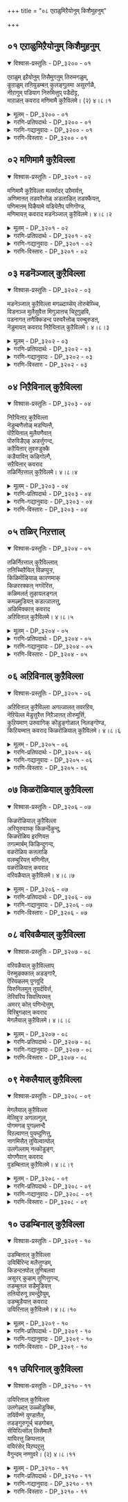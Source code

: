 +++
title = "०८ एऱाळुमिऱैयोनुम् किशैमुहनुम्"

+++


## ०१ एऱाळुमिऱैयोनुम् किशैमुहनुम्

<details open><summary>विश्वास-प्रस्तुतिः - DP_३२०० - ०१</summary>

एऱाळुम् इऱैयोऩुम् तिसैमुगऩुम् तिरुमगळुम्,  
कूऱाळुम् तऩियुडम्बऩ् कुलङ्गुलमा असुरर्गळै,  
नीऱागुम् पडियाग निरुमित्तुप् पडैदॊट्ट,  
माऱाळऩ् कवराद मणिमामै कुऱैविलमे। (२) ४।८।१
</details>

<details><summary>मूलम् - DP_३२०० - ०१</summary>

एऱाळुम् इऱैयोऩुम् तिसैमुगऩुम् तिरुमगळुम्,  
कूऱाळुम् तऩियुडम्बऩ् कुलङ्गुलमा असुरर्गळै,  
नीऱागुम् पडियाग निरुमित्तुप् पडैदॊट्ट,  
माऱाळऩ् कवराद मणिमामै कुऱैविलमे। (२) ४।८।१
</details>

<details><summary>गरणि-प्रतिपदार्थः - DP_३२०० - ०१</summary>

एऱु आळुम् इऱैयोनुम् = ऎत्तन्नु वाहनवागि उळ्ळ नायकनू,तिशै मुहनुम् = दिक्कुगळिगॆ मुखगळुळ्ळवनू, तिरुमहळुम् = लक्ष्मीदेवियू, कूऱु = भागमाडिकॊण्डन्तॆ, आळुम् = निर्वाहमाडुव, तनि उडम्बन् = परिपूर्णवाद \(विलक्षणवाद\) देहवुळ्ळवनु \(रूपवुळ्ळवनु\), कुलम् कुलम् आ = वंशवंशवागि, अशुरर् हळै = असुररन्नु, नीऱाहुम् पडियाह् = बूदियागुवन्तॆ, निरुमित्तु = सङ्कल्पिसि, पडै तॊट्ट = आयुधवन्नु तॊट्टिरुव, माऱु आळन् = \(अवरन्नु\) ऎदुरिसुव सर्वेश्वरन, कवराद = आशिसद, मणिमामै = सुन्दरवाद रूपबण्णगळल्लि, कुऱैवु = कॊरतॆ, इलमे = इल्लदवरागिद्देवॆ. 
</details>

<details><summary>गरणि-गद्यानुवादः - DP_३२०० - ०१</summary>

ऎत्तन्नु वाहनवागि उळ्ळ नायकनू, दिक्कुगळिगॆ मुखवुळ्ळवनू, लक्ष्मीदेवियू, भागमाडिकॊण्डन्तॆ निर्वहिसुव विलक्षण परिपूर्णस्वरूपियु. वंशवंशवागि असुररन्नु बूदियागुवन्तॆ सङ्कल्पिसि, आयुधवन्नु कॊट्टिरुव, अवरन्नॆदुरिसुव सर्वेश्वरन आशिसिद रूपबण्णगळल्लि कॊरतॆ इल्लदवरागिद्देवॆ. 
</details>

<details><summary>गरणि-विस्तारः - DP_३२०० - ०१</summary>

इल्लि भगवन्तन अपरूपवाद स्वरूप स्वभावगळन्नु तिळिसुवुदल्लदॆ, अवन अवतार वैशिष्ट्यवन्नू अवुगळ उद्देशवन्नू सूचिसलागुत्तदॆ. 

वृषभवाहननाद शङ्करनिगॆ सर्वेश्वरनु तन्न देहद बलभागवन्ने नीडिद्दानॆ. दिक्कुगळिगॆ मुखविरुववनु चतुर्मुख ब्रह्म, सर्वेश्वरन नाभियल्लि उद्भविसिद कमलद हूविनल्लि ब्रह्मनिगॆ वास, पाल्गडलल्लि कमलद हूविनल्लि हुट्टिद लक्ष्मीदेविगॆ स्वामियु तन्न वक्षदल्ले स्थळमाडिकॊट्टिद्दानॆ. हीगॆ सृष्टिकर्तनाद ब्रह्मनिगू, लयकर्तनाद शिवनिगू, सर्वसम्पत्करियाद लक्ष्मिदेविगू सर्वेश्वरन स्वरूपदल्ले स्थळ. अवन देहवन्नु अवरु भागमाडिकॊण्डु स्वस्थरागि वासिसुत्तारॆ. ऎल्लरन्नू ऒळगॊण्ड अवन रूप अत्यन्त विलक्षणवागि, आकर्षकवागि, परिपूर्णवागिदॆ. 

सर्वेश्वरनु पञ्चदिव्यायुधगळन्नु धरिसिद्दानॆ. पाञ्चजन्यवॆम्ब शङ्ख, सुदर्शनवॆम्ब चक्र, कौमोदकी ऎम्ब गदॆ, नन्दक ऎम्ब खड्ग, मत्तु शार्ज्गवॆम्ब बिल्लु – इवे आ पञ्चायुधगळु, दुष्टराद असुरर कुलवन्ने बुडमट्ट नाशमाडुवुदे उद्देश. 

दुष्टनिग्रहक्कागि भगवन्तनु नानारूपगळन्नु धरिसिदनु. अवुगळॆल्लवू आश्चर्याद्भुत विषयगळिन्द \(प्रसङ्गगळिन्द\) तुम्बि मॆरॆयुत्तवॆ. सर्वेश्वरन रूपवन्नू बण्णवन्नू ई कारणदिन्दले इदे ऎन्दु हेळुवुदक्कॆ आगुवुदिल्ल. अवनु समयक्कॆ तक्कन्तॆ अवतरिसिद रूपगळू आशिसिद बण्णगळू हेरळवागिवॆ. अवक्कॆ याव कॊरतॆयू इल्ल.
</details>

## ०२ मणिमामै कुऱैविल्ला

<details open><summary>विश्वास-प्रस्तुतिः - DP_३२०१ - ०२</summary>

मणिमामै कुऱैविल्ला मलर्मादर् उऱैमार्वऩ्,  
अणिमाऩत् तडवरैत्तोळ् अडलाऴित् तडक्कैयऩ्,  
पणिमाऩम् पिऴैयामे यडियेऩैप् पणिगॊण्ड,  
मणिमायऩ् कवराद मडनॆञ्जाल् कुऱैविलमे। ४।८।२
</details>

<details><summary>मूलम् - DP_३२०१ - ०२</summary>

मणिमामै कुऱैविल्ला मलर्मादर् उऱैमार्वऩ्,  
अणिमाऩत् तडवरैत्तोळ् अडलाऴित् तडक्कैयऩ्,  
पणिमाऩम् पिऴैयामे यडियेऩैप् पणिगॊण्ड,  
मणिमायऩ् कवराद मडनॆञ्जाल् कुऱैविलमे। ४।८।२
</details>

<details><summary>गरणि-प्रतिपदार्थः - DP_३२०१ - ०२</summary>

मणि = हॊळॆयुव \(सुन्दरवाद\), मामै = रूपबण्णगळिगॆ, कुऱैवु = कडमॆ, इल्ला = इल्लद, मलर् मादर् = हूविनल्लि, हुट्टिद लक्ष्मीदेवियु, उऱै = वासिसुव, मार् पन् = ऎदॆयुळ्ळवनू, अणि = सुन्दरवागि, मानम् = घनतॆगॆ तक्क, तड = दीर्घवाद, वरै = \(बॆट्टवाद हागॆ\) बलिष्ठवाद,तोळ् = तोळुगळुळ्ळवनू, अडल् आऴि = तीक्ष्णवाद \(समर्थवाद\) चक्रायुधवन्नुळ्ळ, तड = दॊड्ड \(विशालवाद\), कैयन् = कैउळ्ळवनू, पणि मानम् = कैङ्कर्यकार्यवु, पिऴैयामे = तप्पदहागॆ, अडियेनै = दासनन्नु \(नन्नन्नु\), पणिक्कॊण्डु = किङ्करनन्नागि माडिकॊण्डु, मणिमायन् = बॆळगुव आश्चर्यकारियन्नु \(सर्वेश्वरनन्नु\), कवराद = आशिसद, मद = कृत्रिमविल्लद \(शुद्धवाद\), नॆञ्जाल् = मनस्सिनिन्द कूडि, कुऱैवु इलमे = कॊरतॆ इल्लदवरागिद्देवॆ. 
</details>

<details><summary>गरणि-गद्यानुवादः - DP_३२०१ - ०२</summary>

हॊळपु सौन्दर्यगळ रूपबण्णगळिगॆ कॊरतॆयिल्लद हूविनल्लि हुट्टिद लक्ष्मीदेवियु नित्यवासमाडुव ऎदॆयुळ्ळवनू, सुन्दरवू घनतॆगॆ तक्कद्दू दीर्घवू बॆट्टद हागॆ बलिष्ठवाद तोळुगळन्नुळ्ळवनू, तीक्ष्णवाद \(समर्थवाद\) चक्रायुधवन्नुळ्ळ दॊड्ड कैयुळ्ळवनू, \(तनगॆ\) कैङ्कर्यकार्यवु तप्पद हागॆ दासनाद नन्नन्नु किङ्करनन्नागि माडिकॊण्डु बॆळगुव आश्चर्यकारियाद सर्वेश्वरनन्नु आशिसद कृत्रिमविल्लद \(शुद्धवाद\) मनस्सिनिन्द कूडि, कॊरतॆयिल्लदवरागिद्देवॆ. 
</details>

<details><summary>गरणि-विस्तारः - DP_३२०१ - ०२</summary>

“मणिमामै...............मार् बन्” – लक्ष्मीदेवि साक्षात् नित्यसुन्दरि. सुकुमार्‍अ शरीर. हॊळपु तुम्बिद मै. याव रीतियल्लू सौन्दर्यदल्लि कॊरतॆयिल्लद आकॆ नित्यवासमाडलु भगवन्तनु तन्न वक्षस्थळवन्ने अनुकूलमाडि कॊट्टिद्दानॆ. अदू सह सौकुमार्य यौवनगळिन्द तुम्बिदॆ. 

“अणि मानत्तडवरैत्तोळ्” – लक्ष्मीदेविगॆ आश्रयवित्तु आधारवागिरुव भगवन्तन तोळुगळु सुन्दरवू, बलिष्ठवू, दीर्घवू, घनतॆगॆ तक्कवू आगिवॆ. 

“अडलाऴि तडकैयन्” – भगवन्तन कैयल्लि चक्रायुधविदॆ. अदु बलिष्ठवादद्दु. हॊळपुळ्ळद्दु. तीक्ष्णवाद धारॆगळुळ्ळद्दु. अदक्कॆ तक्क भगवन्तन कैगळु शक्तिपूर्णवागि, दॊड्डदागि \(विस्तारवागि\) इवॆ. 

“पणिमानम् पिऴैयामे” – तनगॆ नडॆसबेकाद नित्यकैङ्कर्यगळु चॊक्कवागि नडॆयबेकु. अवक्कॆ याव कॊरतॆयू उण्टागबारदु. आद्दरिन्द ई कॆलसक्कॆ तक्क योग्यराद किङ्कररन्नु भगवन्तनु कृपॆमादि आरिसिकॊळ्ळुत्तानॆ. अवरु तन्नकैङ्कर्य नडॆसलु अवकाशकॊडुत्तानॆ. 

आळ्वाररु हेळुत्तारॆ- लक्ष्मीदेवियु नित्यवास माडलु तक्क ऎदॆयन्नुळ्ळवनू, आकॆयन्नू, तन्न सृष्टियॆल्लवन्नू संरक्षणॆ माडलु तक्क बलिष्ठवू दीर्घवू आद तोळुगळन्नुळ्ळवनू ऎदुराळिगळन्नु निग्रहिसलु तक्क चक्रायुधवन्नुळ्ळवनू, तनगॆ ऒदगबेकाद नित्यकैङ्कर्यगळु तप्पदॆ ऒप्पवागि नडॆसुवन्थ उत्तमवाद किङ्किररन्नुळ्ळवनू आद भगवन्तन गुणगान माडद, अवन कैङ्कर्यमाडद अशुद्धवाद मनस्सन्नु हॊन्ददॆ इरुवुदरिन्द, नमगॆ याव कॊरतॆयू इल्ल.
</details>

## ०३ मडनॆञ्जाल् कुऱैविल्ला

<details open><summary>विश्वास-प्रस्तुतिः - DP_३२०२ - ०३</summary>

मडनॆञ्जाल् कुऱैविल्ला मगळ्दाय्सॆय् तॊरुबेय्च्चि,  
विडनञ्ज मुलैसुवैत्त मिगुञाऩच् चिऱुगुऴवि,  
पडनागत् तणैक्किडन्द परुवरैत्तोळ् परम्बुरुडऩ्,  
नॆडुमायऩ् कवराद निऱैयिऩाल् कुऱैविलमे। ४।८।३
</details>

<details><summary>मूलम् - DP_३२०२ - ०३</summary>

मडनॆञ्जाल् कुऱैविल्ला मगळ्दाय्सॆय् तॊरुबेय्च्चि,  
विडनञ्ज मुलैसुवैत्त मिगुञाऩच् चिऱुगुऴवि,  
पडनागत् तणैक्किडन्द परुवरैत्तोळ् परम्बुरुडऩ्,  
नॆडुमायऩ् कवराद निऱैयिऩाल् कुऱैविलमे। ४।८।३
</details>

<details><summary>गरणि-प्रतिपदार्थः - DP_३२०२ - ०३</summary>

मडनॆञ्जाल् = अविवेकवाद मनस्सिनिन्द, कुऱैवु इल्ला = याव कॊरतॆयू इल्लदन्तॆ, महळ् ताय् शॆय्दु = तायियन्तॆ वेषधरिसिदवळाद, ऒरु पेय् च्चि = ऒब्ब राक्षसिय, विडम् नञ्जम् = क्रूरविषद, मुलै = मॊलॆयन्नु, शुवैत्त = आशॆयिन्द उण्ड, मिहञानम् = अपरिमितज्ञानद \(परिपूर्णज्ञानद\), शिऱु कुऴवि = हॆडॆबिच्चिद सर्पद, अणै= हासुगॆयल्लि, किडन्द = पवडिसिद, परुवरैत्तोळ् = दॊड्ड बॆट्टद हागिरुव तोळुगळुळ्ळवनू, परम् पुरुडन् = पुरुषोत्तमनॆन्दु प्रसिद्धिपडॆदवनू \(परमपुरुषनू\), नॆडुमायन् = अत्यन्त आश्चर्यकारियन्नु कवराद = आशिसद, निऱैविनाल् = दृडमनस्सिनिन्द \(परिपूर्णतॆयिन्द\), कुऱैवु इलमे = कॊरतॆ इल्लदवरागिद्देवॆ. 
</details>

<details><summary>गरणि-गद्यानुवादः - DP_३२०२ - ०३</summary>

अविवेकवाद मनस्सिनिन्द, याव कॊरतॆयू इल्लदन्तॆ, तायियन्तॆ वेषधरिसिदवळाद ऒब्ब राक्षसिय क्रूर विषद मॊलॆयन्नु बिच्चिद सर्पद हासुगॆयल्लि पवडिसिद दॊड्ड बॆट्टद हागिरुव तोळुगळुळ्ळवनू, पुरुषोत्तमनॆन्दु हॆसरु पडॆदवनू, अत्यन्त आश्चर्यकारियादवनन्नु आशिसद दृढमनस्सिनिन्द कॊरतॆ इल्लदवरागिद्देवॆ. 
</details>

<details><summary>गरणि-विस्तारः - DP_३२०२ - ०३</summary>

“मडनॆञ्जाल्..............कुऴवि’ – ऎम्ब पाशुरदऎरडु सालुगळल्लि ’पूतनि’य वृत्तान्तवन्नुहेळलागुत्तदॆ. इदु भगवन्तन कृष्णावतारद ऒन्दु आश्चर्यकारक प्रसङ्ग. श्रीकृष्णनु इन्नू ऎरडु तिङ्गळ हसुगूसु बन्दळु नन्दगोकुलक्कॆ ’पूतनि’ ऎम्ब राक्षसि. ऎळॆय मक्कळिगॆ तन्न मॊलॆयन्नुणिसि, अवरन्नु कॊल्लुवुदु अवळ कॆलस, नन्दगोकुलदल्लि नन्दगोपन मनॆगॆ अवळु बन्दळु. शिशुवाद कृष्णन बळियल्लि यारू इरलिल्ल. आ समयदल्लि पूतनियु तायि यशोदॆयन्तॆ वेष मरॆसिकॊण्डळु कृष्णनन्नु कैगॆ ऎत्तिकॊण्डळु. बलु अक्करॆयिन्द ऎत्तिकॊण्डळु. आशॆयिन्द अवनिगॆ तन्न मॊलॆयन्नूडिसिदळु. अवळु नडॆसिद्दॆल्ला कृत्रिमवे. तानु तुम्ब जाणॆयॆन्दू चतुरॆयॆन्दू, कंसन आज्ञॆयन्नु सरागवागि पूर्तिगॊळिसुवळॆन्दू बगॆदळु. आदरॆ, अवळ योचनॆयल्लि अविवेकदिन्द तुम्बित्तु. हसुगूसादरेनु, कृष्णनु सर्वज्ञनल्लवे? ज्ञानस्वरूपिये अल्लवे? अवळ कपट अवनिगॆ अरिवागदे? कृष्णनु अवळ विषद मॊलॆयन्नु आदरदिन्द स्वीकरिसिदनु. विषद हालन्नु चप्परिसुत्ता कुडिदनु. आदद्देनु? अवनु आडुत्तले उळिदनु. पूतनियु तन्न निजरूपदल्लि मग्गुलल्ले सत्तुबिद्दळु. तायि यशोदॆ बन्दळु. सत्त राक्षसियन्नू मग्गुलल्ले आटवाडुत्तिद्द शिशुवन्नू कण्डु आश्चर्यपट्टळु. गोकुलद स्त्रीयरॆल्लरू बन्दु नोडिदरु. ऎन्थ आश्चर्य\! 

“पडनाहत्तणै.................त्तोळ्” – भगवन्तन पाल्गडलल्लि शेषनन्नु हासुगॆयागि माडिकॊण्डु, पवडिसिरुव भव्यवाद रूपद विवरणॆ इदु. परमसमर्थनागि अवनु पवडिसिदरू, अवन योचनॆयॆल्लवू जगद्रक्षणॆयन्नु कुरिते. ब्रह्मादिदेवतॆगळू, महर्षिगळू, मुन्ताद ऎल्ल मेलणलोकदवरू भगवन्तनल्लि तम्म कष्टगळन्नु हेळिकॊण्डु रक्षणॆयन्नु केळुत्तिद्दाग, भगवन्तनु पवडिसिरुव हागॆये अवर सङ्कटगळन्नु निवारिसुव उपायगळन्नु सूचिसि, अवरनन्नुग्रहिसुवनु. 

“परम पुरुडन्” – भगवन्तनु ’पर’दल्लिद्दरू, अवनन्नु पुरुषोत्तमनॆन्दु करॆसिकॊळ्ळुत्तावॆ. अवनन्नु ऎल्ल चेतनरूआशिसि, प्रेमिसि, अवनॊडनॆ कूडिकॊळ्ळुवुदॊन्दे अवरिगॆल्ल मुख्य कर्तव्यवॆन्दु तिळिदु आ दिशॆयल्लि ऎडॆबिडदन्तॆ प्रयत्निसुत्तारॆ. ई कारणदिन्द भगवन्तनु ’परम पुरुष’, ’पुरुषोत्तम’, ऎन्निसिकॊळ्ळुत्तानॆ. 

“नॆडुमायन्” – अत्यन्त आश्चर्याद्भुत कार्यगळल्लि सर्वेश्वरनु अद्वितीयनु, अन्थ कार्यगळु लॆक्कविल्लदष्टिवॆ. समुद्रमथनमाडुवुदरल्लि हन्तहन्तक्कु आश्चर्यवॆ, अद्भुतवे\! हिरण्याक्ष हिरण्यकशिपुगळ संहारदल्लि, रावण कुम्भकर्णर संहारदल्लि, राक्षसकुलवन्ने नाशमाडुवुदरल्लि, मुन्ताद इन्नू नानाअवतार कार्यगळल्लि भगवन्तनन्नु मीरिसुववरे इल्ल. 

आळ्वाररु हेळुत्तारॆ- पर, विभवादि नानास्वरूपगळल्लि शोभिसुव परिपूर्ण ज्ञानस्वरूपियन्नु बिडदॆ आशिसुव दृढमनस्सन्नुळ्ळवराद भक्तराद्दरिन्द, नमगॆ बेराव कॊरतॆयू इल्ल.
</details>

## ०४ निऱैविनाल् कुऱैविल्ला

<details open><summary>विश्वास-प्रस्तुतिः - DP_३२०३ - ०४</summary>

निऱैयिऩाऱ् कुऱैविल्ला  
नॆडुम्बणैत्तोळ् मडप्पिऩ्ऩै,  
पॊऱैयिऩाल् मुलैयणैवाऩ्  
पॊरुविडैएऴ् अडर्त्तुगन्द,  
कऱैयिऩार् तुवरुडुक्कै  
कडैयाविऩ् कऴिगोल्गै,  
सऱैयिऩार् कवराद  
तळिर्निऱत्ताल् कुऱैविलमे। ४।८।४
</details>

<details><summary>मूलम् - DP_३२०३ - ०४</summary>

निऱैयिऩाऱ् कुऱैविल्ला  
नॆडुम्बणैत्तोळ् मडप्पिऩ्ऩै,  
पॊऱैयिऩाल् मुलैयणैवाऩ्  
पॊरुविडैएऴ् अडर्त्तुगन्द,  
कऱैयिऩार् तुवरुडुक्कै  
कडैयाविऩ् कऴिगोल्गै,  
सऱैयिऩार् कवराद  
तळिर्निऱत्ताल् कुऱैविलमे। ४।८।४
</details>

<details><summary>गरणि-प्रतिपदार्थः - DP_३२०३ - ०४</summary>

निऱैविनाल् = परिपूर्णतॆयिन्द, कुऱैवु इल्ला = याव कॊरतॆयू इल्लद, नॆडु = उद्दनाद, पणै = सरळवाद, तोळ् = तोळुगळ, मडम् = अरितू अरियदन्तिरुव, पिन्नै = नप्पिन्नैदेविय, पॊऱैयिनाल् = सहन शक्तिगळिन्द, मुलै अणैवान् = मॊलॆगळ मेलॆ पवडिसुव कारणदिन्द, पॊरुविडै एऴुम् =होराडतक्क ऎत्तुगळु \(गूळिगळु\) एळन्नू, आदर् त्तु = अडगिसि \(कट्टिहाकि\), उहन्द = हर्षिसिदवनू, कऱैयिन् = कलॆगळिन्द, आर् = तुम्बिरुव, तुवर् उडुक्कै = मासिद \(मण्णु बण्णद\) बट्टॆगळिन्द, कडैय = कडॆयल्लि बरुव, आविन् = हसुविन, कऴिकोल् = शिक्षणकोलन्नु, कै = कैयल्लि उळ्ळवनू, शऱैयिनार् = तन्न रक्षणॆगॆ बेरॆ यारन्नूआश्रयिसदवनू, आद सर्वेश्वरनन्नु, कवराद = आशिसद, तळिर् निऱत्तल् = ऎळॆचिगुरिन बण्णदिन्द,कुऱैवु इलमे= कॊरतॆ इल्लदवरागिद्देवॆ. 
</details>

<details><summary>गरणि-गद्यानुवादः - DP_३२०३ - ०४</summary>

परिपूर्णतॆयिन्द याव कॊरतॆयू इल्लद, उद्दनाद मत्तु सरळवाद तोळुगळ, अरितू अरियदन्तिरुव नप्पिन्नैदेविय सहनशक्तिगळिन्द कूडिद मॊलॆगळ मेलॆ पवडिसुव कारणदिन्द होराडतक्क एळुगूळिगळन्नु अडगिसि \(कट्टिहाकि\) हर्षिसिदवनू, कलॆगळिन्द तुम्बिरुव मण्णुबण्ण्द \(मासिद\) बट्टॆगळिन्द कडॆयल्लि बरुव आकळिन शिक्षण कोलन्नु कैयल्लि उळ्ळवनू, तन्न रक्षणॆगॆ बेरॆ यारन्नू आश्रयिसदवनू आद सर्वेश्वरनन्नु आशिसद ऎळॆचिगुरिन बण्णदिन्द कॊरतॆ इल्लदवरागिद्देवॆ. 
</details>

<details><summary>गरणि-विस्तारः - DP_३२०३ - ०४</summary>

पाशुरद मॊदल ऎरडु सालुगळु नप्पिन्नैदेविय \(नीळादेविय सत्यॆ ऎम्बाकॆय\) देहसौन्दर्यवन्नू, आकॆयन्नु मदुवॆयागलु श्रीकृष्णनु नडॆसिद साहसवन्नू हेळलागुत्तदॆ. कुम्भ ऎम्ब गोवळराजन मगळु सत्यॆ ऎम्बवळु. अवळु अतिशयसुन्दरि. अवळन्नु मदुवॆयागुववरु तानु कॊब्बिसि बॆळॆसिरुव एळुगूळिगळन्नु ऒब्बने ऎदुरिसि कट्टिहाकबेकॆम्बुदु वीर्यशुल्क. श्रीकृष्णनु अल्लिगॆ होगि, एळु ऎत्तुगळन्नू कट्टिहाकि, सत्यॆयन्नु मदुवॆयाद ऎम्बुदु कतॆ. भगवन्तनु सर्वसमर्थनॆन्दु हेळुवुदु इदु.

पाशुरद मूरने नाल्कने सालुगळल्लि भगवन्तनु गोवळनागि सञ्चरिसुत्तिद्द विषयद वर्णनॆ इदॆ. गोवळ बालकर जॊतॆयल्लि गोवुगळन्नु मेयिसलु श्रीकृष्णनू होगुत्तिद्दनु. आ बालकर हागॆये अवनू मासिद मण्णुबट्टॆगळन्नु उट्टुतॊट्टु माडुत्तिद्दनु. \(उडुत्तलू तॊडुत्तलू इद्दनु\). अवन कैयल्लि ऒन्दु कोलु दनगळ मन्दॆयिन्द दूरसरिदु हिन्दुबिद्दिद्द तुण्टसोमारि दनगळिगॆ चुरुकु माडलु अदु – शिक्षिसुव कोलु. आदरॆ, बालकने आगिद्दरू सह, तनगॆ याव भयवू इल्लदन्तॆयू, यार रक्षणॆयू तनगॆ बेडवॆन्दू तोरिसुवन्तॆ निर्भयवागि काडिनल्लि ओडाडुत्तिद्दनॆन्दू विवरणॆ कॊडुवुदु ई ऎरडु सालुगळु. 

आळ्वाररु हेळुत्तारॆ- सर्वसमर्थनू, ऎल्लर रक्षणॆय भारवन्नु वहिसिकॊण्डवनू, \(सर्वरक्षकनू\) मत्तु ऎळॆय चिगुरिनन्तॆ आकर्षकवाद मैबण्णवुळ्ळवनू आद भगवन्तनन्नु कुरित आशॆयल्लि नमगॆ याव कॊरतॆयू इल्ल.
</details>

## ०५ तळिर् निऱत्ताल्

<details open><summary>विश्वास-प्रस्तुतिः - DP_३२०४ - ०५</summary>

तळिर्निऱत्ताल् कुऱैविल्लात्  
तऩिच्चिऱैयिल् विळप्पुऱ्ऱ,  
किळिमॊऴियाळ् कारणमाक्  
किळररक्कऩ् नगरॆरित्त,  
कळिमलर्त् तुऴायलङ्गल्  
कमऴ्मुडियऩ् कडल्ञालत्तु,  
अळिमिक्काऩ् कवराद  
अऱिविऩाल् कुऱैविलमे। ४।८।५
</details>

<details><summary>मूलम् - DP_३२०४ - ०५</summary>

तळिर्निऱत्ताल् कुऱैविल्लात्  
तऩिच्चिऱैयिल् विळप्पुऱ्ऱ,  
किळिमॊऴियाळ् कारणमाक्  
किळररक्कऩ् नगरॆरित्त,  
कळिमलर्त् तुऴायलङ्गल्  
कमऴ्मुडियऩ् कडल्ञालत्तु,  
अळिमिक्काऩ् कवराद  
अऱिविऩाल् कुऱैविलमे। ४।८।५
</details>

<details><summary>गरणि-प्रतिपदार्थः - DP_३२०४ - ०५</summary>

तळिर् निऱत्ताल् = तळिरिन \(ऎळॆय चिगुरिन\) बण्णदिन्द \(सुन्दरवागि\), कुऱैवु इल्ला = याव कॊरतॆयू इल्लद, तनि = श्रेष्ठवाद \(पूर्णवाद\), शिऱैयिल् = कोटॆयल्लि, विळप्पु उट्र = बहळ प्रसिद्धवाद, किळिमॊऴियाळ् = गिळिय मातिनवळ, कारणम् आ = कारणवागि, किळर् अरक्कन् = क्रूरराक्षसन, नहर् = नगरवन्नु, ऎरित्त = उरिसिद, कळिमलर् = मधुविनिन्दलू परिमळदिन्दलू कूडिद हूविन, तुऴाय् = तुलसिय, अलङ्गल् = मालॆयिन्द, कमऴ् = परिमळिसुव, मुडियान् = किरीटवन्नुळ्ळवनू, कडल् ज्ञालत्तु = कडलु सुत्तुवरिद भूमण्डलदल्लि, अळिमिक्कान् = अत्यन्त प्रियनाद, स्वामियन्नु, कवराद = आशिसद, अऱिविनाल् = तिळिवळिकॆयिन्द, कुऱैवु इलमे = कॊरतॆयिल्लदवनागिद्देनॆ. 
</details>

<details><summary>गरणि-गद्यानुवादः - DP_३२०४ - ०५</summary>

ऎळॆय चिगुरिन बण्णदिन्द \(सौन्दर्यदल्लि\) कॊरतॆयिल्लद पूर्णवाद \(प्रबलवाद\) कोटॆयल्लि बहळ प्रसिद्धवाद गिळिय मातिनवळ कारणवागि क्रूरराक्षसन नगरवन्नु उरिसिदवनू, मधुविनिन्दलू हूविनिन्दलू कूडिद तुलसिय मालॆयिन्द परिमळिसुव किरीटवन्नुळ्ळवनू, कडलिनिन्द सुत्तल्पट्ट भूमण्डलदल्लि अत्यन्त प्रियनू आद स्वामियन्नु आशिसद तिळिवळिकॆयिन्द कॊरतॆयिल्लदवरागिद्देवॆ. 
</details>

<details><summary>गरणि-विस्तारः - DP_३२०४ - ०५</summary>

“तळिर् निऱत्ताल्......................किळिमॊऴियाळ् कारणम् आ” – इदु सीतादेवियन्नु कुरित सुन्दरवाद वर्णनॆ. आकॆय देह कान्ति सॊगसाद ऎळॆय चिगुरिनन्तॆ हॊळपु कोमलतॆयिन्द कूडिद्दु, याव रीतियल्लू \(स्वल्पवू\) कुन्दुकॊरतॆ इल्लद परिपूर्णसौन्दर्य अदु. आकॆ इरुव कोटॆ ऎल्ल विधदल्लू सुभद्रवादद्दु. प्रसिद्धवादद्दु, आकॆय बायल्लि गिळिय बायल्लि हॊरडुवन्तॆ “राम, राम” ऎम्ब मातु ऎडॆबिडदन्तॆ नडॆयुत्तिरुत्तदॆ. आकॆय कारणवागि नडॆदद्दु? 

“किळर् अरक्कन् नहल् ऎरित्त” – आकॆयन्नु सॆरॆयल्लिट्टवनु कडुक्रूर राक्षस – रावणासुर. अवन अन्गर – लङ्कापट्टण. अदन्नु श्रीरामवतारियाद भगवन्तनु सुट्टुबूदि माडिदनु. 

“कळिमलर् तुऴाय् अलङ्गल् कमळ् मुडियान्” – श्रीरामनु तलॆयल्लि तुलसिय दण्डॆयन्नु मुडिदिद्दानॆ. आ तुलसिमधुविनिन्द तुम्बिद हूविनिन्द कूडिद्दु. परिमळिसुवन्थाद्दु. 

“कडल् ञालत्तु अळिमिक्कान्” – कडलिनिन्द सुत्तुवरिदिरुव ई भूमण्डलदल्लि श्रीरामन हॆसरु सुप्रसिद्ध. अदन्नु जपिसुवुदु जनक्कॆ बहळ आशॆ. 

आळ्वाररु हेळुत्तारॆ- अत्यन्त सुभद्रवाद कोटॆयुळ्ळ लङ्कापट्टणदल्लि सॆरॆवासवन्ननुभविसुव परमसुन्दरियू पतिपरायणॆयू आद सीतादेविय निमित्तवागि, लङ्कापट्टणवन्ने सुट्टुभस्ममाडिद भूमण्डलदल्लॆल्ला अत्यन्त प्रियनाद तलॆयल्लि परिमळतुम्बिद तुलसिय दण्डॆयन्नु मुडिदिरुव श्रीरामनन्नु आशिसुव तिळिवळिकॆयिन्द नावु पूर्णरागिद्देवॆ.
</details>

## ०६ अऱिविनाल् कुऱैविल्ला

<details open><summary>विश्वास-प्रस्तुतिः - DP_३२०५ - ०६</summary>

अऱिविऩाल् कुऱैविल्ला अगल्ञालत् तवरऱिय,  
नॆऱियॆल्ल मॆडुत्तुरैत्त निऱैञाऩत् तॊरुमूर्त्ति,  
कुऱियमाण् उरुवागिक् कॊडुङ्गोळाल् निलङ्गॊण्ड,  
किऱियम्माऩ् कवराद किळरॊळियाल् कुऱैविलमे। ४।८।६
</details>

<details><summary>मूलम् - DP_३२०५ - ०६</summary>

अऱिविऩाल् कुऱैविल्ला अगल्ञालत् तवरऱिय,  
नॆऱियॆल्ल मॆडुत्तुरैत्त निऱैञाऩत् तॊरुमूर्त्ति,  
कुऱियमाण् उरुवागिक् कॊडुङ्गोळाल् निलङ्गॊण्ड,  
किऱियम्माऩ् कवराद किळरॊळियाल् कुऱैविलमे। ४।८।६
</details>

<details><summary>गरणि-प्रतिपदार्थः - DP_३२०५ - ०६</summary>

अऱिविनाल् = तिळिवळिकॆयल्लि, कुऱैवु इल्ला = कॊरतॆये इल्लद, अहल् ञालत्तवर् = विस्तारवाद भूलोकदवरु, अऱिय = तिळियुवन्तॆ, नॆऱि ऎल्लाम् = ऎल्ला नीति उपायगळन्नू, ऎडुत्तु उरैत्त = ऎत्ति विवरिसिद, निऱै ञानत्तु = परिपूर्णज्ञानियाद, ऒरु = अपरूपवाद, मूर् त्ति = मूर्तियाद, कुऱिय = कुळ्ळनाद, माण् उरु आक्कि = ब्रह्मचारिय रूपवन्नु तळॆदु, कॊडुकोलाल् = विलक्षणवाद उपायदिन्द, निलम् कॊण्ड = भूमण्डलवन्नु तन्नदागि माडिकॊण्ड, किऱि = चतुरनाद \(उपायवन्नरितवनाद\), अम्मान् = स्वामियन्नु, कवराद = आशिसद, किळर् ऒळियाल् = अतिशय लावण्याल्लि, कुऱैवुइलमे= कॊरतॆ इल्लदवरागिद्देवॆ. 
</details>

<details><summary>गरणि-गद्यानुवादः - DP_३२०५ - ०६</summary>

तिळिवळिकॆयल्लि कॊरतॆये इल्लद भूलोकदवरु अरितुकॊळ्ळुवन्तॆ ऎल्ला नीति नियमगळन्नू ऎत्ति विवरिसिद परिपूर्णज्ञानद साटियिल्लद मूर्तियाद कुळ्ळ ब्रह्मचारिय रूपवन्नु तळॆदु, विलक्षणवाद उपायदिन्द भूमण्डलवन्नु तन्नदागि माडिकॊण्ड उपायज्ञनाद स्वामियन्नु आशिसद अतिशय लावण्यदल्लि कॊरतॆ इल्लदवरागिद्देवॆ. 
</details>

<details><summary>गरणि-विस्तारः - DP_३२०५ - ०६</summary>

इदु बलु सुन्दरवाद पाशुर. परमात्मनु अळवडिसिकॊळ्ळूव समयोचितवाद विलक्षणवाद उपायगळन्नु कुरितु बहळ सॊगसागि इल्लि हेळलागिदॆ. 

“अऱिविनाल् कुऱैविल्ला अहल् ञालत्तवर्” – भूलोकवासिगळु तावे महाज्ञानिगळॆन्दू, तम्म तिळिवळिकॆगॆ कॊरतॆये इल्लवॆन्दू, तमगॆ तिळियद्दु इल्लवे इल्लवॆन्दू बीगतक्कवरु. अष्टु हॆच्चिन ’अहं’ उळ्ळवरु. ई मातिगॆ उत्तम निदर्शनवो ऎम्बन्तॆ इद्दवनु बलिचक्रवर्ति. क्रमबद्धवागि यागगळन्नु माडुत्तले तानु मूरु लोकगळन्नू पडॆदुकॊण्डु बिडुवॆनॆम्बुदु अवन हॆम्मॆय उद्देश. 

“अऱिय नॆऱियॆल्लाम् ऎडुत्तु उरैत्त” – अन्थ बलिचक्रवर्तियू इतररू अरितुकॊळ्ळुवन्तॆ, शास्त्रबद्धवाद नीतिनियमगळन्नु ऎत्तिकॊण्डु तिळियहेळिदवनु भगवन्त. 

“निऱैञानत्तॊरु मूर् त्ति” – भगवन्तनु परिपूर्ण ज्ञानस्वरूपिये. 

“कुऱिय माण् उरु आक्कि कॊडुङ्गोलाल् निलम् कॊण्ड किऱि अम्मान्” – भगवन्तनु समयोचितवाद रूपवन्नू मातन्नू बळसिकॊण्डु भूलोकवन्ने तन्नदागि माडिकॊण्डवनु भगवन्त. 

“कॊडुङ्कोलाल् निलम् कॊण्ड” – भगवन्तनु हेळिद ज्ञानबोधनॆ साटियिल्लद्दु. अवनिगू बलिचक्रवर्तिगू नडॆस सम्भाषणॆयल्लि ज्ञानबोधनॆ परिपूर्णवागिदॆ. विपुलवाद विवरणॆगॆ अदु ऎडॆकॊडुत्तदॆ. सम्भाषणॆ हीगिदॆ. 

बलि- हे ब्रह्मन् त्वम् कः? – ऎलै ब्राह्मण, नीनु यारु?

भगवन्त- ’अपूर्व’ – अपरूपवादवनु. \(नन्नहागॆ इन्नॊब्बनिल्लदवनु\)

बलि- ’तव वसतिः क्व’? – निन्न वसति यावुदु? \(नीनिरुवुदॆल्लि\) 

भग- ’या अखिला ब्रह्मसृष्टिः’ – ऎल्ला ब्रह्मसृष्टियल्लू.

बलि- ते त्राता कः?’ – निन्न रक्षक यारु? 

भग- ’अनाथः’ – ननगॆ रक्षकरे इल्ल – नानु अनाथ.

बलि- ’तव जनकः क्व’? – निन्न तन्दॆ यारु?

भग- ’तातम् नैव स्मरामि’ – तन्दॆयारॆन्दु ननगॆ नॆनपिल्ल.

बलि- ’ते किम् अभीष्टम् ददामि? – निनगॆ याव कोरिकॆयन्नु कॊडलि? 

भग- ’त्रियद परिमिताभूमिः’- मूरु हॆज्जॆगळष्टु नॆल. 

आळ्वाररु हेळुत्तारॆ- नम्म समान तिळिदवरु इल्लवॆम्ब बलिचक्रवर्तिय मुन्दॆ, सर्वज्ञनाद भगवन्तनु कुळ्ळ विलक्षण सुन्दरनाद ब्रह्मचारियागि वेषमरॆसिकॊण्डु बन्दु, नीतिनियमगळन्नु निरूपिसि, अवनिन्द उपायवागि भूमण्डलवन्ने तन्नदागि माडिकॊण्ड भगवन्तन सॊबगिन अरिविनल्लि नमगॆ याव कॊरतॆयू इल्ल.
</details>

## ०७ किळरॊळियाल् कुऱैविल्ला

<details open><summary>विश्वास-प्रस्तुतिः - DP_३२०६ - ०७</summary>

किळरॊळियाल् कुऱैविल्ला  
अरियुरुवाय्क् किळर्न्दॆऴुन्दु,  
किळरॊळिय इरणियऩ  
तगल्मार्बम् किऴिन्दुगन्द,  
वळरॊळिय कऩलाऴि  
वलम्बुरियऩ् मणिनील,  
वळरॊळियाऩ् कवराद  
वरिवळैयाल् कुऱैविलमे। ४।८।७
</details>

<details><summary>मूलम् - DP_३२०६ - ०७</summary>

किळरॊळियाल् कुऱैविल्ला  
अरियुरुवाय्क् किळर्न्दॆऴुन्दु,  
किळरॊळिय इरणियऩ  
तगल्मार्बम् किऴिन्दुगन्द,  
वळरॊळिय कऩलाऴि  
वलम्बुरियऩ् मणिनील,  
वळरॊळियाऩ् कवराद  
वरिवळैयाल् कुऱैविलमे। ४।८।७
</details>

<details><summary>गरणि-प्रतिपदार्थः - DP_३२०६ - ०७</summary>

किळर् ऒळियाल् = उक्किहरियुव तेजस्सिनिन्द, कुऱैवु इल्ला = कॊरतॆयिल्लद, अरि उरुवाय् = नरसिंहरूपियागि, किळर्न्दु ऎऴुन्द = सीळि बन्द \(नुग्गि बन्द\), किळर् ऒळिय = अतिशयवाद तेजस्सिन, इरणियनदु = हिरण्यकशिपुविन, अहल् मार् बम् = विस्तारवाद ऎदॆयन्नु, किऴित्तु = हरिदु, उहन्द = हर्षिसिदवनू, वळर् ऒळिय = बॆळॆयुत्तिरुव ज्वालॆयन्नुळ्ळ, कनल् आऴि = कॆण्डदन्तिरुव \(बॆङ्कियन्तिरुव\) चक्रायुधवन्नू, वलम्बुरियन् = बलमुरिशङ्खवन्नू उळ्ळवनू, मणि नीलम् = नीलमणियन्तॆ, वळर् ऒळियान् = बॆळगुव तेजस्सुळ्ळवनू, आद सर्वेश्वरनन्नु, कवराद = आशिसद, वरिवळैयाल् = सुन्दरवाद बळॆयिन्द, कुऱैवु इलमे \+ कॊरतॆयिल्लदवरागिद्देवॆ. 
</details>

<details><summary>गरणि-गद्यानुवादः - DP_३२०६ - ०७</summary>

उक्कि हरियुव तेजस्सिनिन्द कॊरतॆयिल्लद नरसिंह स्वरूपियागि नुग्गिबन्दु, अतिशय तेजस्सिन हिरण्यकशिपुविन अगलवाद ऎदॆयन्नु हरिदु \(सीळि\) हर्षिसिदवनू, बॆळॆयुत्तिरुव ज्वालॆयन्नुळ्ळ बॆङ्कियन्तिरुव चक्रायुधवन्नू बलमुरिशङ्खवन्नू उळ्ळवनू, नीलमणियन्तॆ बॆळगुव तेजस्सुळ्ळवनू आद सर्वेश्वरनन्नु आशिसद सुन्दरवाद बळॆयिन्द कॊरतॆ इल्लदवरागिद्देवॆ. 
</details>

<details><summary>गरणि-विस्तारः - DP_३२०६ - ०७</summary>

ऎन्थ समयदल्लादरू आश्रितरन्नु रक्षिसतक्कवनू, आश्रित विरोधिगळन्नु नाशमाडतक्कवनू आद भगवन्तनन्नु कुरितु इल्लि हेळलागुत्तदॆ. अवन ’नरहरि’य अवतार अदक्कॆ ऒन्दु निदर्शनविद्दन्तॆ. 

“किळरॊळियाल्.....................उहन्द” – ऎम्बुदु पाशुरद मॊदल ऎरडु सालुगळु. इवु भगवन्तन नरसिंहावतारवन्नू, हिरण्यकशिपुविन संहारवन्नू कुरितद्दु, हिरण्यकशिपु तन्न कठिणवाद तपश्शक्तियिन्द पडॆदुकॊण्ड वरगळिन्द तानु यारिन्दलू याव आयुधदिन्दलू सायुवुदिल्लवॆन्दू, तानु एनु बेकादरू माडबहुदॆन्दू बगॆदिद्दनु. हरियबद्धवैरियागि, हरिभक्तनाद तन्न मग प्रह्लादनन्नु नानारीतियल्लि हिंसिसतॊडगिदनु. कडॆगॆ, अवनु कडुकोपदिन्दलू, हरिय विषयद तुच्छभावनॆयिन्दलू कालिनिन्द ऒदॆद उक्किन कम्बदिन्दले हरियु ’नरहरि’ रूपियागि हॊरबिद्दनु. तन्न कैउगुरुगळिन्दले अवन ऎदॆयन्नु सीळिकॊन्दु हाकिदनु.

“वळरॊळि कनलाऴि वलम्बुरियान्” – श्रीहरियाद भगवन्तन कैगळल्लि शङ्ख चक्रगळिवॆ. शत्रुविन ऎदॆयन्नु नडुगिसुवन्थाद्दु शङ्ख. ऎन्थ बलिष्ठ शत्रुवे आदरू अवनन्नु तुण्डरिसि हाकुवन्थाद्दु चक्र. 

स्वामियु तन्न कै-उगुरुगळिन्दले अतिसमर्थनॆन्दु हॆसरान्त हिरण्यकशिपुवन्नु सीळिकॊल्लबहुदादरॆ, अवन कैय दिव्यायुधगळन्नु शत्रुविन मेलॆ बळसुवुदादरॆ इन्नेनु गति\! 

आळ्वाररु हेळुत्तारॆ- महाबलिष्ठनाद हिरण्यकशिपुवन्नु तन्न कैउगुरुगळिन्दले सीळि कॊल्लबहुदाद, अत्यन्त तीक्ष्णवाद दिव्यायुधगळन्नु धरिसिरुव, अत्यन्त तेजोमयनाद ’नायक’नन्नु आशिसि, भक्तिमाडि, पडॆदुकॊळ्ळुव ’नायकि’य जन्म कॊरतॆयिल्लद्दु.
</details>

## ०८ वरिवळैयाल् कुऱैविल्ला

<details open><summary>विश्वास-प्रस्तुतिः - DP_३२०७ - ०८</summary>

वरिवळैयाल् कुऱैविल्लाप्  
पॆरुमुऴक्काल् अडङ्गारै,  
ऎरियऴलम् पुगवूदि  
यिरुनिलमुऩ् तुयर्दविर्त्त,  
तॆरिवरिय सिवऩ्पिरमऩ्  
अमरर् कोऩ् पणिन्देत्तुम्,  
विरिबुगऴाऩ् कवराद  
मेगलैयाल् कुऱैविलमे। ४।८।८
</details>

<details><summary>मूलम् - DP_३२०७ - ०८</summary>

वरिवळैयाल् कुऱैविल्लाप्  
पॆरुमुऴक्काल् अडङ्गारै,  
ऎरियऴलम् पुगवूदि  
यिरुनिलमुऩ् तुयर्दविर्त्त,  
तॆरिवरिय सिवऩ्पिरमऩ्  
अमरर् कोऩ् पणिन्देत्तुम्,  
विरिबुगऴाऩ् कवराद  
मेगलैयाल् कुऱैविलमे। ४।८।८
</details>

<details><summary>गरणि-प्रतिपदार्थः - DP_३२०७ - ०८</summary>

वरिवळैयाल् = सुन्दरवाद शङ्खदिन्द, कुऱैवु इल्ला = कॊरतॆयिल्लद, पॆरु मुऴक्काल् = भारि घोषदिन्द, अडङ्गारै = अडगिसलागदवरन्नु \(शत्रुगळन्नु\), ऎरि अविऴम् = ज्वलिसुव अग्नियन्नु, पुह = प्रवेशिसुवन्तॆ, ऊदि = शङ्खवन्नूदि, इरुनिलम् = विस्तारवाद भूमिय, मुन् = हिन्दॆ ऒन्दु कालदल्लि, तुयर् = कष्टगळन्नु, तविर् त्त = नीगिसिदवनन्नु, तॆरिवु अरिय = तिळिवरिकॆगॆ असाध्यनाद, शिवन् = शिवनू, पिरमन् = ब्रह्मनू, अमरर् कोन् = देवतॆगळ ऒडॆयनू, पणिन्दु = नमस्करिसि, एत्तुम् = स्तुतिसुव, विरि पुहऴान् = विस्तारवाद हॊगळिकॆयवनन्नु हॆच्चागि हॊगळल्पडुववनन्नु\), कवराद आशिसद, मेकलैयाल् = ऒड्याणदिन्द, कुऱैवु इलमे = कॊरतॆ इल्लदवरागिद्देवॆ. 
</details>

<details><summary>गरणि-गद्यानुवादः - DP_३२०७ - ०८</summary>

हिन्दॆ, सुन्दरवाद शङ्खदिन्द, कॊरतॆयिल्लद भयङ्करवाद घोषदिन्द, शत्रुगळ नडुवॆ प्रज्वलिसुव अग्नियु प्रवेशिसुवन्तॆ, \(आ शङ्कवन्नु\) ऊदि, विशालवाद भूमिय कष्टगळन्नु नीगिसिदवनन्नु तिळिविगॆ असाध्यनाद शिवनू ब्रह्मनू इन्द्रनू नमस्करिसि स्तुतिसुव, विस्तारवाद हॊगळिकॆयुळ्ळवनन्नु आशिसद ऒड्याणदिन्द कॊरतॆ इल्लदवरागिद्देवॆ. 
</details>

<details><summary>गरणि-विस्तारः - DP_३२०७ - ०८</summary>

इल्लि रुक्मिणीदेविय स्वयंवरद विवरणॆ बरुत्तदॆ. कृष्णावतार ऒन्दु वैशिष्ट्य इदु. 

रुक्मिणीदेविय स्वयंवरद विवरणॆ बरुत्तदॆ. कृष्णावतार ऒन्दु वैशिष्ट्य इदु.

रुक्मिणीदेविगॆ अण्णनॊब्ब. अवनु रुक्म. अवनिगू शिशुपालनिगू बलुस्नेह. अवरु श्रीकृष्णन शत्रुगळु. रुक्मिणियन्नु शिशुपालनिगॆ कॊट्टु मदुवॆ माडुवुदागि, मुहूर्तवन्नु रुक्मनु गॊत्तुमाडिदनु. रुक्मिणिगादरो श्रीकृष्णनल्लि अपार प्रेम. विषयवन्नु रहस्यवागि कृष्णनिगॆ मुट्टिसुत्ता, तन्नन्नु हेगादरू शत्रुविनिन्द रक्षिसि कापाडबेकॆन्दु प्रार्थिसिदळु. मदुवॆ ऎल्ला सिद्धतॆगळु नडॆदिद्दवु. कृष्णनु कॊट्ट भरवसॆयल्ले मनस्सिट्टु कादिद्दळु. मदुवॆगॆ गॊत्ताद दिन बन्तु. रुक्मिणि अन्दु तन्न कुलदैववन्नु पूजिसुवुदक्कागि, ऊरहॊरगिन देवालयक्कॆ बन्दळु. पूजॆयन्नु साङ्गवागि नडॆसिदळु. अवळु देवालयद हॊरबागिलिगॆ बरुवुदन्ने निरीक्षिसुत्तिद्द श्रीकृष्णनु, अवळन्नु तन्न रथदल्लि कुळ्ळिरिसिकॊण्डु, तन्न पाञ्चजन्यवन्नु शत्रुगळ ऎद्बिरियुवन्तॆ घोषिसि, तन्नूरिनत्त हॊरटनु. अल्लि भारि शत्रुसैन्य नॆरॆदित्तु. अदु कृष्णनन्नु ऎदुरिसितु. आग नडॆद युद्धदल्लि रुक्मनू शिशुपालनू सोतु ओडिदरु. भूभार इळियितु. ज्ञानमूर्तियाद शिवनू, ब्रह्मनू, इन्द्रनू अल्लिगॆ बन्दु श्रीकृष्णनन्नु हॊगळिदरु. कृष्ण-रुक्मिणियर विवाह नडॆयितु.

आळ्वाररु हेळुत्तारॆ- श्रीकृष्णनॊडनॆ तनगॆ मदुवॆयागबेकॆम्ब आशॆयिन्द रुक्मिणियु तन्न कुलदैववन्नु पूजिसि, हागॆ तनगॆ आगदिद्दरॆ, मदुवॆय गॊडवॆये बेडवॆन्दु प्रार्थिसिदळु. \(तनगॆ मेखलॆये बेडवॆन्दळु\). हागॆये सर्वेश्वरनन्नु बिडदॆ आशिसुव नमगॆ, अदु लभिसदिद्दरॆ, इहलोकद यावॊन्दु सन्तोषवू अलङ्कारवू बेड.
</details>

## ०९ मेकलैयाल् कुऱैविल्ला

<details open><summary>विश्वास-प्रस्तुतिः - DP_३२०८ - ०९</summary>

मेगलैयाल् कुऱैविल्ला  
मॆलिवुऱ्ऱ अगलल्गुल्,  
पोगमगळ् पुगऴ्त्तन्दै  
विऱल्वाणऩ् पुयम्दुणित्तु,  
नागमिसैत् तुयिल्वाऩ्पोल्  
उलगॆल्लाम् नऩ्कॊडुङ्ग,  
योगणैवाऩ् कवराद  
वुडम्बिऩाल् कुऱैविलमे। ४।८।९
</details>

<details><summary>मूलम् - DP_३२०८ - ०९</summary>

मेगलैयाल् कुऱैविल्ला  
मॆलिवुऱ्ऱ अगलल्गुल्,  
पोगमगळ् पुगऴ्त्तन्दै  
विऱल्वाणऩ् पुयम्दुणित्तु,  
नागमिसैत् तुयिल्वाऩ्पोल्  
उलगॆल्लाम् नऩ्कॊडुङ्ग,  
योगणैवाऩ् कवराद  
वुडम्बिऩाल् कुऱैविलमे। ४।८।९
</details>

<details><summary>गरणि-प्रतिपदार्थः - DP_३२०८ - ०९</summary>

मे-कलैयाल् = आशॆय \(प्रेमद\) विद्यॆयल्लि, कुऱैवु इल्ला = कॊरतॆ इल्लद \(पूर्णवाद\) प्रवीणतॆयुळ्ळ\), मॆलिवु उट्र = अत्यन्त सुकुमारवाद, अहल् = विशालवाद, अल् हुल्= नितम्ब प्रदेशवन्नुळ्ळ, ओहम् महळ् = भोगक्कॆ योग्यवादवळ, पुहळ् = कीर्तिवन्तनाद, तन्दै = तन्दॆयाद, मिऱल् = बलिष्ठनाद, वाणन् = बाणासुरन, पुयम् = भुजगळन्नु, तुणित्तु = तुण्डरिसि, नाहम् मिशै = आदिशेषन मेलॆ, तुयिल् वान् पोल् = निद्रिसुवनन्तॆ, उलहु ऎल्लाम् = ऎल्ला लोकगळू, नन् हु = चॆन्नागि, ऒडुङ्ग= ऒग्गट्टिनिन्द इरलॆन्दु \(क्रमबद्धवागिरलॆन्दु\), योहु अणैवान् = उपायवन्नु चिन्तिसुववनन्नु, कवराद = आशिसद, उडम्बिनाल् = देहदिन्द, कुऱैवु इलमे = कॊरतॆ इल्लदवरागिद्देवॆ. 
</details>

<details><summary>गरणि-गद्यानुवादः - DP_३२०८ - ०९</summary>

प्रेमद विद्यॆयल्लि पूर्णप्रवीणतॆयुळ्ळ अत्यन्त सुकुमारवाद नितम्बप्रदेशवन्नुळ्ळ, भोगक्कॆ योग्यवादवळ कीर्तिवन्तनाद तन्दॆयाद बलिष्ठनाद बाणासुरन भुजगळन्नु तुण्डरिसि, आदिशेषन मेलॆ निद्रिसुववनन्तॆ, ऎल्ला लोकगळू चॆन्नागि क्रमबद्धवागिरलॆन्दु उपायगळन्नु चिन्तिसुववनन्नु आशिसद देहदिन्द कॊरतॆ इल्लदवरागिद्देवॆ. 
</details>

<details><summary>गरणि-विस्तारः - DP_३२०८ - ०९</summary>

“मे-कलैयाल्......................महळ्” – इल्लि हलवारु गुणगळन्नु विवरिसिरुवुदु बाणासुरन मगळाद उषॆयन्नु कुरितु. अवळु सर्वाङ्गसुन्दरि. यौवनवन्तॆ. कनसिनल्लि कण्ड अत्यन्त सुन्दरवाद अनिरुद्धनन्नु मायाविद्यॆयिन्द तन्न अन्तःपुरक्कॆ बरमाडिकॊण्डु, अवनॊडनॆ आनन्ददिन्द कालकळॆयुत्तिद्दळु. 

“पुहऴ् तन्दै............................पुयम् तुणित्तु” – उषॆय तन्दॆ बाणासुर. अवनु अमितशक्तिवन्त. अजेयवीर. उषॆगू अनिरुद्धनिगू नडॆयुत्तिद्द प्रणयद विषय अवनिगॆ तिळियितु. कूडले, अवनु अनिरुद्धनन्नु सॆरॆयल्लिट्टनु. अनिरुद्धन तातनाद श्रीकृष्णनिगॆ ई सङ्गति तिळिद कूडले, अवनु भारि सैन्यदॊडनॆ बाणासुरन नगरवाद प्राग्जोतिषपुरवन्नु मुत्तिगॆ हाकिदनु. बाणासुरनिगॆ रक्षकनागिरुवॆनॆन्दु आश्वासनॆकॊट्टिद्द रुद्रनु तन्न भारिसैन्यदॊडनॆ श्रीकृष्णनन्नु ऎदुरिसलारदॆ होदरु. बाणासुरने स्वतः युद्धक्कॆ बन्दनु. श्रीकृष्णनु तन्न चक्रायुधदिन्द बाणासुरन साविर तोळुगळन्नू ऒन्दॊन्दागि तुण्डरिसुत्ता बन्दनु. आग रुद्रनु तन्न भक्तनन्नु उळिसबेकॆन्दु बेडलु, बाणन नाल्कु तोळुगळन्नु तुण्डरिसदॆ उळिसिदनु. बाणनू सह, तन्न मगळाद उषॆयन्नु अनिरुद्धनिगॆ कॊट्टु मदुवॆ माडिदनु. ऎल्लरू सन्तोषदिन्द ऊरिगॆ हिन्तिरुगिदरु. 

“नाहमिशैत्तुयिल् वान् पोल्, उलहॆल्लाम् नन् हॊडुङ्गयो हणैवान्” – आदिशेषनन्नु हासुगॆयागि माडिकॊण्डु, भगवन्तनु निद्दॆमाडुववनन्तॆ पवडिसिद्दरू, तानु जगद्रक्षकनागि, तानु सृष्टिसिद एळु लोकगळन्नू चॆन्नागि कापाडुव उपायवन्ने योचिसुत्ता योगनिद्दॆ माडुत्तिरुववनु भगवन्त. 

आळ्वाररु हेळुत्तारॆ- यौवनसुन्दरियाद मगळाद उषॆय तन्दॆ बाणासुरन तोळुगळन्नु भगवन्तनु कत्तरिसि हाकिद भगवन्तनु आदिशेषन मेलॆ पवडिसि, योग निद्दॆयन्नु माडुवुदु तन्न सृष्टियाद एळुलोकगळन्नु रक्षिसुव विषयवन्नु कुरितु योचिसुत्तिरुत्तानॆ. अवनन्नु कूडिकॊळ्ळबेकॆन्दुआशिसद \(ई\) देहदिन्द एनु प्रयोजन?
</details>

## १० उडम्बिनाल् कुऱैविल्ला

<details open><summary>विश्वास-प्रस्तुतिः - DP_३२०९ - १०</summary>

उडम्बिऩाल् कुऱैविल्ला  
उयिर्बिरिन्द मलैत्तुण्डम्,  
किडन्दऩपोल् तुणिबलवा  
असुरर् कुऴाम् तुणित्तुगन्द,  
तडम्बुऩल सडैमुडियऩ्  
तऩियॊरुगू ऱमर्न्दुऱैयुम्,  
उडम्बुडैयाऩ् कवराद  
उयिरिऩाल् कुऱैविलमे। ४।८।१०
</details>

<details><summary>मूलम् - DP_३२०९ - १०</summary>

उडम्बिऩाल् कुऱैविल्ला  
उयिर्बिरिन्द मलैत्तुण्डम्,  
किडन्दऩपोल् तुणिबलवा  
असुरर् कुऴाम् तुणित्तुगन्द,  
तडम्बुऩल सडैमुडियऩ्  
तऩियॊरुगू ऱमर्न्दुऱैयुम्,  
उडम्बुडैयाऩ् कवराद  
उयिरिऩाल् कुऱैविलमे। ४।८।१०
</details>

<details><summary>गरणि-प्रतिपदार्थः - DP_३२०९ - १०</summary>

उडम्बिनाल् कुऱैवु इल्ला = देहद विषयदल्लि कॊरतॆ इल्लदन्थ \(बलु दॊड्ड देहगळुळ्ळ\), उयिर् पिरिन्द = प्राणविल्लद, मलैतुण्डम् = बॆट्टद भागगळु, किडन्दन पोल् = बिद्दिरुव हागॆ, तुणिपल आ = अनेक तुण्डुगळागि, अशुरर् कुऴाम् = असुरर कूटगळन्नु, तुणित्तु उहन्द = तुण्डरिसि हर्षिसिद, तडम् पुनल् = विस्तारवाद नदियन्नु, शडै मुडियान् = जडॆयल्लि कट्तिहाकिदवनिगॆ तनि = प्रत्येकवाद, और् = कूऱु = भागवागि, अमर् त्तु = उण्टुमाडि, उऱैयुम् = वासिसुवन्थ, उडम्बु = देहवन्नु, उडैयान् = उळ्ळवनन्नु, कवराद = आशिसद, उयिरिनाल् = आत्मनिन्द, कुऱैवु इलमे = कॊरतॆयिल्लदवरागिद्देवॆ. 
</details>

<details><summary>गरणि-गद्यानुवादः - DP_३२०९ - १०</summary>

कॊरतॆयिल्लद \(बलुदॊड्ड\) देहवुळ्ळ असुरर कूटगळन्नु प्राणविल्लद बॆट्टद भागगळु बिद्दिरुव हागॆ अनेक तुण्डुगळागि तुण्डरिसि, विस्तारवाद नदियन्नु जडॆयल्लि कट्टिहाकिदवनिगॆ प्रत्येकवागि ऒन्दु भागवागि उण्टुमाडि वासिसुवन्थ देहवन्नुळ्ळवनन्नु आशिसद आत्मनिन्द कॊरतॆयिल्लदवरागिद्देनॆ. 
</details>

<details><summary>गरणि-विस्तारः - DP_३२०९ - १०</summary>

इल्लि भगवन्तन औदार्य, उपकारक गुणगळन्नु हेळलागुत्तदॆ. सज्जनरन्नु हिंसिसुव दुष्टरन्नॆल्ला निर्नामगॊळिसि, सज्जनरु भयविल्लदन्तॆ बाळुव हागॆ माडुव औदार्यवन्नू, शिवनिगॆ तन्न देहद बलभागवन्ने नीडि, अवनु तन्नॊडनॆ ऒन्दागि बाळुवन्तॆ माडिद महोपकारवन्नू हेळलागुत्तिदॆ. 

“उडम्बिनाल्.............किडन्दन पोल्” – हिन्दॆ, ऒन्दु कालदल्लि पर्वतगळिगॆल्ला रॆक्कॆगळिद्दवन्तॆ. अवु स्वेच्छॆयिन्द हाराडुत्ता इद्दवन्तॆ. ऎल्लि अवु तम्म मेलॆ लक्ष्यविल्लदन्तॆ ऎरगि बिडुवुवो ऎन्दु जनक्कॆ भयवायितन्तॆ. ऋषिगळ प्रार्थनॆयन्तॆ देवेन्द्रनु तन्न वज्रायुधदिन्द अवुगळ रॆक्कॆगळन्नॆल्ला तुण्डरिसि चॆल्लाडिदनन्तॆ. आग बॆट्टगळु निर्जीव वस्तुगळागि अल्लल्ले बिद्दवन्तॆ. हीगिदॆ कतॆ. 

“तुणि पलवा......................तुणित्तुहन्द” – बॆट्टगळ हागॆ दॊड्ड देहगळिन्द, राक्षसर कूटगळु अल्लल्लि तुम्बिकॊण्डु जनरिगॆ हिंसॆकॊडुत्तिद्दाग, भगवन्तनु नरसिंह, श्रीराम, श्रीकृष्णावतारगळल्लि, अवर कूटगळन्नॆल्ला निर्नामगॊळिसिदनु.

इदॊन्दु सुन्दरवाद उपमान. रॆक्कॆ इरुव बॆट्टगळिगू, राक्षसरिगू होलिकॆ. बॆट्टगळिगॆ देवेन्द्रन हागॆ, भगवन्तनु राक्षसरिगॆ.

’तडम् पुनल शडैमुडियान्’ – इदु शिवनिगॆ सल्लुव वर्णनॆ. भगीरथनु तपस्सु माडि, देवनदियाद गङ्गॆयन्नु पाताळलोकक्कॆ कॊण्डॊय्युवुदक्कागि ब्रह्मनन्नु ऒलिसिदनु. गङ्गॆयन्नु भूलोकक्कॆ तरुव कालदल्लि, मेलिनिन्द ऎरगुव गङ्गाप्रवाहवन्नु तडॆदु मृदुवागि हरियुवन्तॆ माडबेकॆन्दु शिवनन्नु कुरितु मत्तॆ तपस्सु माडिदनु. शिवनू सम्मतिसिदनु. गङ्गॆयु भोर्गरॆयुत्ता देवलोकदिन्द इळिदुबन्दळु. शिवनु अवळन्नु तन्न जडॆयल्लि बन्धिसिबिट्टु – ’गङ्गाधर’ ऎनिसिकॊण्डनु. 

“तनॊयॊरुकूऱमर् त्तुऱैयुम्” – भगवन्तनु शिवनिगॆ तन्न देहद बलभागवन्ने नीडि, तन्नॊडनॆ वासिसुवन्तॆ माडिदनॆम्ब विषय इदु. 

आळ्वाररु हेळुत्तारॆ- देशद नानाकडॆगळल्लि हरडिकॊण्डु सज्जनरन्नु हिंसिसुत्तिद्द राक्षस कुलवन्ने निर्नामगॊळिसिदवनू, शिवनिगॆ तन्न देहद बलभागवन्ने नीडि महोपकार माडिदवनू आद भगवन्तनन्नु कूडिकॊळ्ळलु आशिसद आत्मनिन्द याव प्रयोजनविदॆ?
</details>

## ११ उयिरिनाल् कुऱैविल्ला

<details open><summary>विश्वास-प्रस्तुतिः - DP_३२१० - ११</summary>

उयिरिऩाल् कुऱैविल्ला  
उलगेऴ्दऩ् उळ्ळॊडुक्कि,  
तयिर्वॆण्णॆ युण्डाऩैत्,  
तडङ्गुरुगूर्च् चडगोबऩ्,  
सॆयिरिल्सॊल् लिसैमालै  
यायिरत्तु ळिप्पत्ताल्  
वयिरंसेर् पिऱप्पऱुत्तु  
वैगुन्दम् नण्णुवरे। (२) ४।८।११
</details>

<details><summary>मूलम् - DP_३२१० - ११</summary>

उयिरिऩाल् कुऱैविल्ला  
उलगेऴ्दऩ् उळ्ळॊडुक्कि,  
तयिर्वॆण्णॆ युण्डाऩैत्,  
तडङ्गुरुगूर्च् चडगोबऩ्,  
सॆयिरिल्सॊल् लिसैमालै  
यायिरत्तु ळिप्पत्ताल्  
वयिरंसेर् पिऱप्पऱुत्तु  
वैगुन्दम् नण्णुवरे। (२) ४।८।११
</details>

<details><summary>गरणि-प्रतिपदार्थः - DP_३२१० - ११</summary>

उयिरिनाल् कुऱैवु इल्ला = आत्मगळिगॆ कॊरतॆयिल्लद, उलहु एऴ् = एळु लोकगळन्नू, तन् उळ् = तन्नॊळगॆ, ऒडुक्कि = अडगिसिकॊण्डु, तयिर् वॆण्णॆयुण्डानै = तडम् कुरुगूर् = विस्तारवाद तिरुक्कूरुहूरिन, शडहोपन् = शठगोपनु \(नम्माळ्वाररु\), शॆयिर् इल् = तप्पुगळिल्लद \(परिशुद्धवाद\), शॊल् = मातुगळाद, इशैमालै = हाडिन मालॆयाद, आयिरत्तुळ् = ऒन्दु साविरदल्लि, इ-पत्ताल् = ई हत्तरिन्द, वयिरम् शेर् = द्वेषकोपगळिन्द कूडिद, पिऱप्पु = हुट्टुविकॆयन्नु, अऱुत्तु = कडिदुहाकि, वैहुन्दम् नण्णुवरे = वैकुण्ठवन्नु सेरुत्तारॆ. 
</details>

<details><summary>गरणि-गद्यानुवादः - DP_३२१० - ११</summary>

आत्मगळिगॆ कॊरतॆयिल्लद एळुलोकगळन्नू तन्नॊळगॆ अडगिसिकॊण्डु, मॊसरुबॆण्णॆयन्नुण्डवनन्नु कुरितु विस्तारवाद तिरुक्कूरुहूरिन शठगोपनु \(नम्माळ्वाररु\) तप्पुगळिल्लद \(परिशुद्धवाद\) मातुगळाद हाडिन मालॆयाद ऒन्दु साविरदल्लि ई हत्तरिन्द कोपद्वेषगळिन्द कूडिद हुट्टुविकॆयन्नु कडिदुहाकि, वैकुण्ठवन्नु सेरुत्तारॆ. 
</details>

<details><summary>गरणि-विस्तारः - DP_३२१० - ११</summary>

ई तिरुवाय् मॊऴिय कडॆय पाशुर इदु. तिरुवाय् मॊऴिय उद्दक्कू भगवन्तनन्नु कूडिकॊळ्ळलु सतत प्रयत्न माडबेकॆन्दु हेळलागिदॆ. भगवन्तनु सर्वेश्वर, सर्वरक्षक, मत्तु सर्वशक्त. भगवन्तनु सर्वेश्वर, सर्वरक्षक मत्तु सर्वशक्त. अवन कैयल्लि दिव्यायुधगळिवॆ. लक्ष्मीदेविगू, शिवनिगू ब्रह्मनिगू अवनु तन्न देहदल्लि ऎडॆमाडिकॊट्टिद्दानॆ. भगवन्तन रूप इदे ऎन्दु निर्धरिसि हेळलु साध्यविल्ल. याव समयक्कॆ याव कॆलसक्कॆ तक्कन्तॆ रूपवन्नु स्वीकरिसबेको अदन्नु अवनु अळवडिसिकॊळ्ळुत्तानॆ. नरसिंह, वामन, त्रिविक्रम, राम, कृष्ण – इवॆल्लवू हागॆ बन्दवे. पर, विभवादि नानास्वरूपगळल्लि, राक्षसर कुलवन्ने नाशमाडुवुदरल्लि, नाना अवतार कार्यगळल्लि अवनु हॆसरान्तवनु. अवन गुणगळु अनन्त. अवनु अत्याकर्षक सुन्दर, सर्वज्ञ. अवनन्नु कूडिकॊळ्ळलेबेकॆन्दु आशॆ वहिसि, अदक्कागि शुद्धमनस्सिनिन्द, निर्मलवाद रीतियल्लि भक्तिमाडबेकु. इहलोकद याव क्षणिक सुखक्कू आशिसबारदु. हीगॆ नडॆसुव जीवनदिन्द, भक्तनु, कोपद्वेषगळ हुट्टिन सङ्कोलॆयन्नु नाशगॊळिसि, भगवन्तन किङ्करनागि, वैकुण्ठवन्ने सेरुत्तानॆ. हीगिदॆ ई तिरुवाय् मॊऴिय फलश्रुति.
</details>
